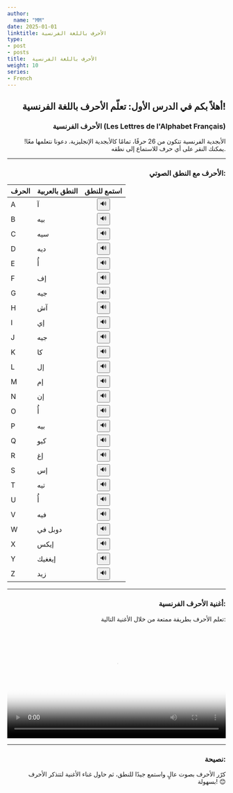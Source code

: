 ```yaml
---
author:
  name: "MM"
date: 2025-01-01
linktitle: الأحرف باللغة الفرنسية
type:
- post
- posts
title:  الأحرف باللغة الفرنسية
weight: 10
series:
- French
---
```


<div style="text-align: right;">

## أهلاً بكم في الدرس الأول: تعلّم الأحرف باللغة الفرنسية!

### الأحرف الفرنسية (Les Lettres de l'Alphabet Français)

الأبجدية الفرنسية تتكون من 26 حرفًا، تمامًا كالأبجدية الإنجليزية. دعونا نتعلمها معًا! يمكنك النقر على أي حرف للاستماع إلى نطقه.


---



### الأحرف مع النطق الصوتي:
| الحرف | النطق بالعربية | استمع للنطق |
|-------|----------------|-------------|
| A     | آ              | <div style="display: flex; justify-content: center;"><button onclick="playSound('A.mp3')">🔊</button></div> |
| B     | بيه            | <div style="display: flex; justify-content: center;"><button onclick="playSound('B.mp3')">🔊</button></div> |
| C     | سيه            | <div style="display: flex; justify-content: center;"><button onclick="playSound('C.mp3')">🔊</button></div> |
| D     | ديه            | <div style="display: flex; justify-content: center;"><button onclick="playSound('D.mp3')">🔊</button></div> |
| E     | أُ             | <div style="display: flex; justify-content: center;"><button onclick="playSound('E.mp3')">🔊</button></div> |
| F     | إف             | <div style="display: flex; justify-content: center;"><button onclick="playSound('F.mp3')">🔊</button></div> |
| G     | جيه            | <div style="display: flex; justify-content: center;"><button onclick="playSound('G.mp3')">🔊</button></div> |
| H     | آش            | <div style="display: flex; justify-content: center;"><button onclick="playSound('H.mp3')">🔊</button></div> |
| I     | إي             | <div style="display: flex; justify-content: center;"><button onclick="playSound('I.mp3')">🔊</button></div> |
| J     | جيه            | <div style="display: flex; justify-content: center;"><button onclick="playSound('J.mp3')">🔊</button></div> |
| K     | كا             | <div style="display: flex; justify-content: center;"><button onclick="playSound('K.mp3')">🔊</button></div> |
| L     | إل             | <div style="display: flex; justify-content: center;"><button onclick="playSound('L.mp3')">🔊</button></div> |
| M     | إم             | <div style="display: flex; justify-content: center;"><button onclick="playSound('M.mp3')">🔊</button></div> |
| N     | إن             | <div style="display: flex; justify-content: center;"><button onclick="playSound('N.mp3')">🔊</button></div> |
| O     | أُ             | <div style="display: flex; justify-content: center;"><button onclick="playSound('O.mp3')">🔊</button></div> |
| P     | بيه            | <div style="display: flex; justify-content: center;"><button onclick="playSound('P.mp3')">🔊</button></div> |
| Q     | كيو            | <div style="display: flex; justify-content: center;"><button onclick="playSound('Q.mp3')">🔊</button></div> |
| R     | إغ             | <div style="display: flex; justify-content: center;"><button onclick="playSound('R.mp3')">🔊</button></div> |
| S     | إس             | <div style="display: flex; justify-content: center;"><button onclick="playSound('S.mp3')">🔊</button></div> |
| T     | تيه            | <div style="display: flex; justify-content: center;"><button onclick="playSound('T.mp3')">🔊</button></div> |
| U     | أُ             | <div style="display: flex; justify-content: center;"><button onclick="playSound('U.mp3')">🔊</button></div> |
| V     | فيه            | <div style="display: flex; justify-content: center;"><button onclick="playSound('V.mp3')">🔊</button></div> |
| W    | دوبل في         | <div style="display: flex; justify-content: center;"><button onclick="playSound('W.mp3')">🔊</button></div> |
| X     | إيكس           | <div style="display: flex; justify-content: center;"><button onclick="playSound('X.mp3')">🔊</button></div> |
| Y     | إيغغيك         | <div style="display: flex; justify-content: center;"><button onclick="playSound('Y.mp3')">🔊</button></div> |
| Z     | زيد            | <div style="display: flex; justify-content: center;"><button onclick="playSound('Z.mp3')">🔊</button></div> |



---



### أغنية الأحرف الفرنسية:

تعلم الأحرف بطريقة ممتعة من خلال الأغنية التالية:

<video width="100%" controls poster="/LettersSongThumbnail.webp">
    <source src="/videos/LettersSong.mp4" type="video/mp4">
    Your browser does not support the video tag.
</video>

---



### نصيحة:
كرّر الأحرف بصوت عالٍ واستمع جيدًا للنطق، ثم حاول غناء الأغنية لتتذكر الأحرف بسهولة! 😊

</div>

<script>
function playSound(fileName) {
    // Construct the file path based on the audio folder in the static directory
    const audio = new Audio('/audio/' + fileName);
    audio.play();
}
</script>